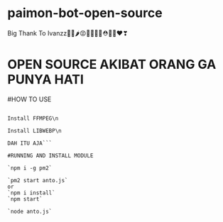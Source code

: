# paimon-bot-open-source
Big Thank To Ivanzz🍎🍓🌶😡👹👺💃👠⛑🏓🎯❤❣

# OPEN SOURCE AKIBAT ORANG GA PUNYA HATI

#HOW TO USE

```Install Nodejs\n

Install FFMPEG\n

Install LIBWEBP\n

DAH ITU AJA```

#RUNNING AND INSTALL MODULE

`npm i -g pm2`

`pm2 start anto.js`
or
`npm i install`
`npm start`

`node anto.js`
